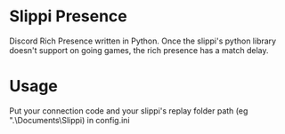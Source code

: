 # Slippi Presence

Discord Rich Presence written in Python. Once the slippi's python library doesn't support on going games, the rich presence has a match delay.

# Usage

Put your connection code and your slippi's replay folder path (eg ".\Documents\Slippi) in config.ini